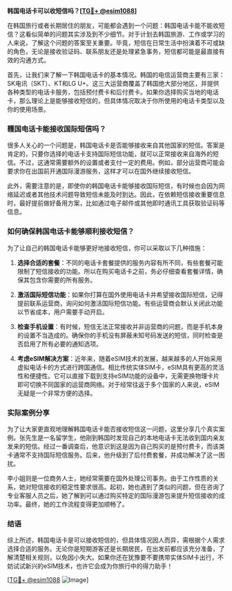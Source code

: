 **韩国电话卡可以收短信吗？[[TG💪+ @esim1088](https://t.me/s/esim1088)]**

在韩国旅行或者长期居住的朋友，可能都会遇到一个问题：韩国电话卡能不能收短信？这看似简单的问题其实涉及到不少细节。对于计划去韩国旅游、工作或学习的人来说，了解这个问题的答案至关重要。毕竟，短信在日常生活中扮演着不可或缺的角色，无论是接收验证码、联系朋友还是处理紧急事务，短信都可能是最直接有效的沟通方式。

首先，让我们来了解一下韩国电话卡的基本情况。韩国的电信运营商主要有三家：SK电讯（SKT）、KT和LG U+。这三大运营商覆盖了韩国绝大部分地区，并提供各种类型的电话卡服务，包括预付费卡和后付费卡。如果你选择购买当地的电话卡，那么理论上是能够接收短信的，但具体情况取决于你所使用的电话卡类型以及你的使用场景。

### 韄国电话卡能接收国际短信吗？

很多人关心的一个问题是，韩国电话卡是否能够接收来自其他国家的短信。答案是肯定的，只要你选择的电话卡支持国际短信功能，就可以正常接收来自海外的短信。不过，这通常需要额外的设置或者支付一定的费用。例如，部分运营商可能会要求你在出国前开通国际漫游服务，这样才可以在国外继续接收短信。

此外，需要注意的是，即使你的韩国电话卡能够接收国际短信，有时候也会因为网络延迟或者其他技术问题导致短信未能及时到达。因此，在依赖短信接收重要信息时，最好提前做好备用方案，比如通过电子邮件或其他即时通讯工具获取验证码等信息。

### 如何确保韩国电话卡能够顺利接收短信？

为了让自己的韩国电话卡能够更好地接收短信，你可以采取以下几种措施：

1. **选择合适的套餐**：不同的电话卡套餐提供的服务内容有所不同，有些套餐可能限制了短信接收的功能。所以在购买电话卡之前，务必仔细查看套餐详情，确保其包含你需要的所有服务。

2. **激活国际短信功能**：如果你打算在国外使用电话卡并希望接收国际短信，记得提前联系运营商，询问如何激活国际短信功能。有些运营商会默认关闭此功能以节省成本，用户需要手动开启。

3. **检查手机设置**：有时候，短信无法正常接收并非运营商的问题，而是手机本身的设置不当造成的。确保你的手机没有屏蔽未知号码发送的短信，同时检查是否启用了所有必要的通知选项。

4. **考虑eSIM解决方案**：近年来，随着eSIM技术的发展，越来越多的人开始采用虚拟电话卡的方式进行跨国通信。相比传统实体SIM卡，eSIM具有更高的灵活性和便捷性。它可以直接下载到支持eSIM功能的设备中，无需更换物理卡片即可切换不同国家的运营商网络。对于经常往返于多个国家的人来说，eSIM无疑是一个非常方便的选择。

### 实际案例分享

为了让大家更直观地理解韩国电话卡能否接收短信这一问题，这里分享几个真实案例。张先生是一名留学生，他刚到韩国时发现自己的本地电话卡无法收到国内亲友发来的短信。经过一番调查后，他意识到这是因为自己购买的是预付费卡，而该类卡通常不支持国际短信服务。后来，他升级到了后付费套餐，并成功解决了这一困扰。

李小姐则是一位商务人士，她经常需要在国外处理公司事务。由于工作性质的关系，她对短信接收的稳定性要求很高。起初，她也遇到了类似的问题，但在咨询了专业客服人员之后，她了解到可以通过购买特定的国际漫游包来提升短信接收的成功率。最终，她的工作流程变得更加顺畅了。

### 结语

综上所述，韩国电话卡是可以接收短信的，但具体情况因人而异，需根据个人需求选择合适的服务。无论你是短期游客还是长期居民，在出发前都应该充分准备，了解清楚相关规则，以免因小失大。如果你还在犹豫要不要携带实体SIM卡出行，不妨试试新兴的eSIM技术，也许它会成为你旅行中的得力助手！

[[TG💪+ @esim1088](https://t.me/s/esim1088) ![Image](https://i.postimg.cc/4NQfJmqS/Snipaste-2025-05-13-00-14-12.png)]